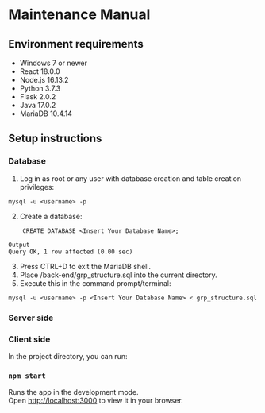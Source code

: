 # Maintenance Manual

## Environment requirements

- Windows 7 or newer 
- React 18.0.0 
- Node.js 16.13.2
- Python 3.7.3 
- Flask 2.0.2 
- Java 17.0.2 
- MariaDB 10.4.14

## Setup instructions 
### Database

1. Log in as root or any user with database creation and table creation privileges:

```
mysql -u <username> -p
```

2. Create a database:

```
    CREATE DATABASE <Insert Your Database Name>;
```
```
Output
Query OK, 1 row affected (0.00 sec)
```
3. Press CTRL+D to exit the MariaDB shell.
4. Place /back-end/grp_structure.sql into the current directory.
5. Execute this in the command prompt/terminal:

```
mysql -u <username> -p <Insert Your Database Name> < grp_structure.sql
```

### Server side




 


### Client side

In the project directory, you can run:

### `npm start`

Runs the app in the development mode.\
Open [http://localhost:3000](http://localhost:3000) to view it in your browser.

